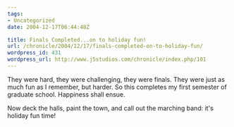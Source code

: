 ```yaml
---
tags:
- Uncategorized
date: 2004-12-17T06:44:48Z

title: Finals Completed...on to holiday fun!
url: /chronicle/2004/12/17/finals-completed-on-to-holiday-fun/
wordpress_id: 431
wordpress_url: http://www.j5studios.com/chronicle/index.php/101
---
```


They were hard, they were challenging, they were finals.  They were just as much fun as I remember, but harder.  So this completes my first semester of graduate school.  Happiness shall ensue.


Now deck the halls, paint the town, and call out the marching band: it's holiday fun time!


